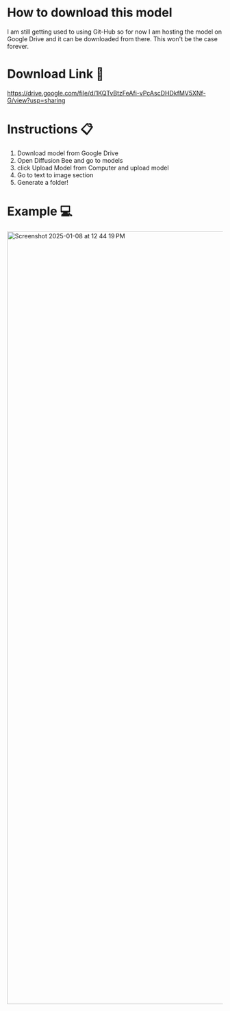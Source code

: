 # How to download this model
I am still getting used to using Git-Hub so for now I am hosting the model on Google Drive and it can be downloaded from there. This won't be the case forever.

# Download Link 🔗
https://drive.google.com/file/d/1KQTvBtzFeAfi-vPcAscDHDkfMV5XNf-G/view?usp=sharing

# Instructions 📋
1. Download model from Google Drive
2. Open Diffusion Bee and go to models
3. click Upload Model from Computer and upload model
4. Go to text to image section
5. Generate a folder!

# Example 💻
<img width="1800" alt="Screenshot 2025-01-08 at 12 44 19 PM" src="https://github.com/user-attachments/assets/8bc6c4c7-42ba-4bf2-80b4-f37eca8a023c" />
